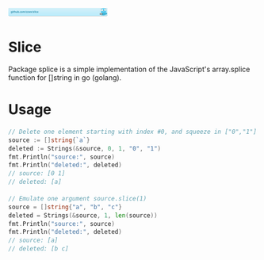 ![github.com/zzwx/slice](./doc/gobadge.svg)

# Slice

Package splice is a simple implementation of the JavaScript's array.splice function for []string in go (golang).

# Usage

```go
// Delete one element starting with index #0, and squeeze in ["0","1"]
source := []string{`a`}
deleted := Strings(&source, 0, 1, "0", "1")
fmt.Println("source:", source)
fmt.Println("deleted:", deleted)
// source: [0 1]
// deleted: [a]

// Emulate one argument source.slice(1)
source = []string{"a", "b", "c"}
deleted = Strings(&source, 1, len(source))
fmt.Println("source:", source)
fmt.Println("deleted:", deleted)
// source: [a]
// deleted: [b c]
```